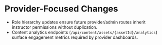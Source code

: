 # Provider-Focused Changes

- Role hierarchy updates ensure future provider/admin routes inherit instructor permissions without duplication.
- Content analytics endpoints (`/api/content/assets/{assetId}/analytics`) surface engagement metrics required by provider dashboards.

